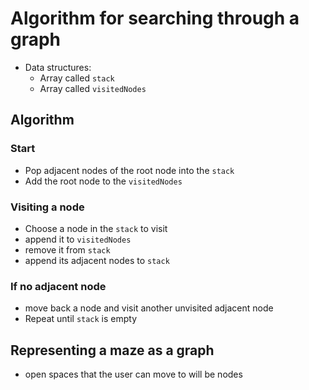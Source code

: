 # Algorithm for searching through a graph
- Data structures:
    - Array called `stack`
    - Array called `visitedNodes`
## Algorithm
### Start
- Pop adjacent nodes of the root node into the `stack`
- Add the root node to the `visitedNodes`
### Visiting a node
- Choose a node in the `stack` to visit
- append it to `visitedNodes`
- remove it from `stack`
- append its adjacent nodes to `stack`
### If no adjacent node
- move back a node and visit another unvisited adjacent node
- Repeat until `stack` is empty

## Representing a maze as a graph
- open spaces that the user can move to will be nodes